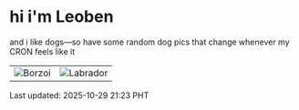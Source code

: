# hi i'm Leoben

and i like dogs—so have some random dog pics that change whenever my CRON feels like it

|  |  |
|--------|----------|
| ![Borzoi](https://random-dog-vercel.vercel.app/api/random-borzoi?v=1761744201) | ![Labrador](https://random-dog-vercel.vercel.app/api/random-labrador?v=1761744201) |

Last updated: 2025-10-29 21:23 PHT
